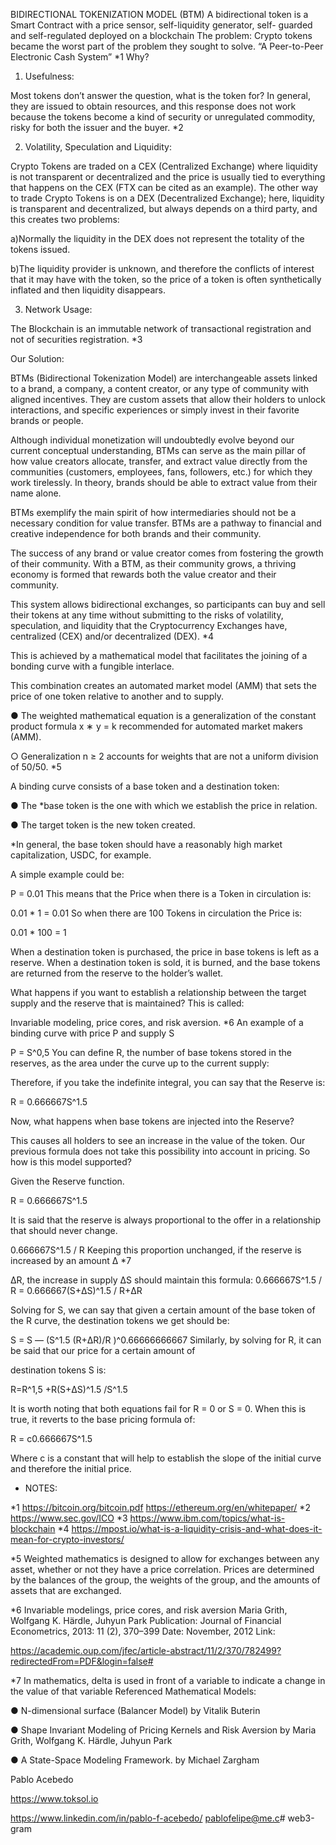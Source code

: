 BIDIRECTIONAL TOKENIZATION MODEL (BTM)
A bidirectional token is a Smart Contract with a price sensor, self-liquidity generator, self- guarded and self-regulated deployed on a blockchain
The problem:
Crypto tokens became the worst part of the problem they sought to solve. “A Peer-to-Peer Electronic Cash System” *1 Why?

1) Usefulness:

Most tokens don’t answer the question, what is the token for? In general, they are issued to obtain resources, and this response does not work because the tokens become a kind of security or unregulated commodity, risky for both the issuer and the buyer. *2

2) Volatility, Speculation and Liquidity:

Crypto Tokens are traded on a CEX (Centralized Exchange) where liquidity is not transparent or decentralized and the price is usually tied to everything that happens on the CEX (FTX can be cited as an example). The other way to trade Crypto Tokens is on a DEX (Decentralized Exchange); here, liquidity is transparent and decentralized, but always depends on a third party, and this creates two problems:

a)Normally the liquidity in the DEX does not represent the totality of the tokens issued.

b)The liquidity provider is unknown, and therefore the conflicts of interest that it may have with the token, so the price of a token is often synthetically inflated and then liquidity disappears.

3) Network Usage:

The Blockchain is an immutable network of transactional registration and not of securities registration. *3

Our Solution:

BTMs (Bidirectional Tokenization Model) are interchangeable assets linked to a brand, a company, a content creator, or any type of community with aligned incentives. They are custom assets that allow their holders to unlock interactions, and specific experiences or simply invest in their favorite brands or people.

Although individual monetization will undoubtedly evolve beyond our current conceptual understanding, BTMs can serve as the main pillar of how value creators allocate, transfer, and extract value directly from the communities (customers, employees, fans, followers, etc.) for which they work tirelessly. In theory, brands should be able to extract value from their name alone.

BTMs exemplify the main spirit of how intermediaries should not be a necessary condition for value transfer. BTMs are a pathway to financial and creative independence for both brands and their community.

The success of any brand or value creator comes from fostering the growth of their community. With a BTM, as their community grows, a thriving economy is formed that rewards both the value creator and their community.

This system allows bidirectional exchanges, so participants can buy and sell their tokens at any time without submitting to the risks of volatility, speculation, and liquidity that the Cryptocurrency Exchanges have, centralized (CEX) and/or decentralized (DEX). *4

This is achieved by a mathematical model that facilitates the joining of a bonding curve with a fungible interlace.

This combination creates an automated market model (AMM) that sets the price of one token relative to another and to supply.

● The weighted mathematical equation is a generalization of the constant product formula x ∗ y = k recommended for automated market makers (AMM).

○ Generalization n ≥ 2 accounts for weights that are not a uniform division of 50/50. *5

A binding curve consists of a base token and a destination token:

● The *base token is the one with which we establish the price in relation.

● The target token is the new token created.

*In general, the base token should have a reasonably high market capitalization, USDC, for example.

A simple example could be:

P = 0.01
This means that the Price when there is a Token in circulation is:

0.01 * 1 = 0.01
So when there are 100 Tokens in circulation the Price is:

0.01 * 100 = 1

When a destination token is purchased, the price in base tokens is left as a reserve. When a destination token is sold, it is burned, and the base tokens are returned from the reserve to the holder’s wallet.

What happens if you want to establish a relationship between the target supply and the reserve that is maintained? This is called:

Invariable modeling, price cores, and risk aversion. *6
An example of a binding curve with price P and supply S

P = S^0,5
You can define R, the number of base tokens stored in the reserves, as the area under the curve up to the current supply:

Therefore, if you take the indefinite integral, you can say that the Reserve is:


R = 0.666667S^1.5

Now, what happens when base tokens are injected into the Reserve?

This causes all holders to see an increase in the value of the token. Our previous formula does not take this possibility into account in pricing. So how is this model supported?

Given the Reserve function.

R = 0.666667S^1.5

It is said that the reserve is always proportional to the offer in a relationship that should never change.

0.666667S^1.5 / R
Keeping this proportion unchanged, if the reserve is increased by an amount Δ *7

ΔR, the increase in supply ΔS should maintain this formula:
0.666667S^1.5 / R = 0.666667(S+ΔS)^1.5 / R+ΔR

Solving for S, we can say that given a certain amount of the base token of the R curve, the destination tokens we get should be:

S = S — (S^1.5 (R+ΔR)/R )^0.66666666667
Similarly, by solving for R, it can be said that our price for a certain amount of

destination tokens S is:

R=R^1,5 +R(S+ΔS)^1.5 /S^1.5

It is worth noting that both equations fail for R = 0 or S = 0. When this is true, it reverts to the base pricing formula of:

R = c0.666667S^1.5

Where c is a constant that will help to establish the slope of the initial curve and therefore the initial price.

* NOTES:

*1 https://bitcoin.org/bitcoin.pdf https://ethereum.org/en/whitepaper/
*2 https://www.sec.gov/ICO
*3 https://www.ibm.com/topics/what-is-blockchain
*4 https://mpost.io/what-is-a-liquidity-crisis-and-what-does-it-mean-for-crypto-investors/

*5 Weighted mathematics is designed to allow for exchanges between any asset, whether or not they have a price correlation. Prices are determined by the balances of the group, the weights of the group, and the amounts of assets that are exchanged.

*6 Invariable modelings, price cores, and risk aversion
Maria Grith, Wolfgang K. Härdle, Juhyun Park Publication: Journal of Financial Econometrics, 2013: 11 (2), 370–399 Date: November, 2012 Link:

https://academic.oup.com/jfec/article-abstract/11/2/370/782499?redirectedFrom=PDF&login=false#

*7 In mathematics, delta is used in front of a variable to indicate a change in the value of that variable Referenced Mathematical Models:

● N-dimensional surface (Balancer Model) by Vitalik Buterin

● Shape Invariant Modeling of Pricing Kernels and Risk Aversion by Maria Grith, Wolfgang K. Härdle, Juhyun Park

● A State-Space Modeling Framework. by Michael Zargham

Pablo Acebedo

https://www.toksol.io

https://www.linkedin.com/in/pablo-f-acebedo/ pablofelipe@me.c# web3-gram
